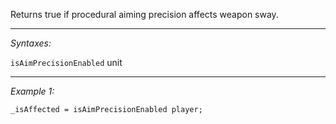 Returns true if procedural aiming precision affects weapon sway.


---
*Syntaxes:*

`isAimPrecisionEnabled` unit

---
*Example 1:*

```sqf
_isAffected = isAimPrecisionEnabled player;
```